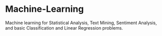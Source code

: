 # Machine-Learning
Machine learning for Statistical Analysis, Text Mining, Sentiment Analysis, and basic Classification and Linear Regression problems.
